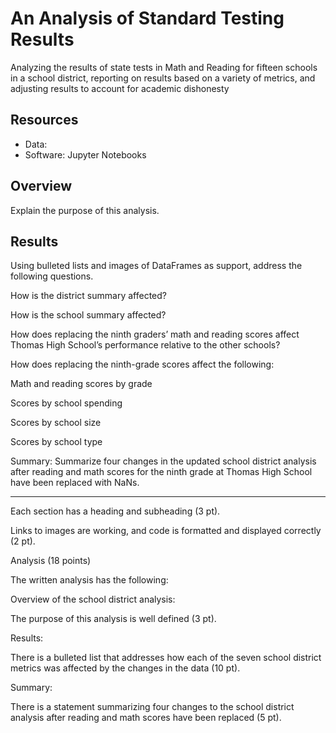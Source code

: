 # An Analysis of Standard Testing Results

Analyzing the results of state tests in Math and Reading for fifteen schools in a school district, reporting on results based on a variety of metrics, and adjusting results to account for academic dishonesty

## Resources

- Data:
- Software: Jupyter Notebooks

## Overview

Explain the purpose of this analysis.

## Results

Using bulleted lists and images of DataFrames as support, address the following questions.

How is the district summary affected?

How is the school summary affected?

How does replacing the ninth graders’ math and reading scores affect Thomas High School’s performance relative to the other schools?

How does replacing the ninth-grade scores affect the following:

Math and reading scores by grade

Scores by school spending

Scores by school size

Scores by school type

Summary: Summarize four changes in the updated school district analysis after reading and math scores for the ninth grade at Thomas High School have been replaced with NaNs.

-------------

Each section has a heading and subheading (3 pt).

Links to images are working, and code is formatted and displayed correctly (2 pt).

Analysis (18 points)

The written analysis has the following:

Overview of the school district analysis:

The purpose of this analysis is well defined (3 pt).

Results:

There is a bulleted list that addresses how each of the seven school district metrics was affected by the changes in the data (10 pt).

Summary:

There is a statement summarizing four changes to the school district analysis after reading and math scores have been replaced (5 pt).
